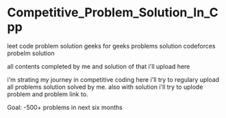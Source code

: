# Competitive_Problem_Solution_In_Cpp

leet code problem solution
geeks for geeks problems solution
codeforces probelm solution

all contents completed by me and solution of that i'll upload here

i'm strating my journey in competitive coding here i'll try to regulary upload all problems solution solved by me.
also with solution i'll try to uplode problem and problem link to.

Goal:
  -500+ problems in next six months
